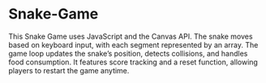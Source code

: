 # Snake-Game
This Snake Game uses JavaScript and the Canvas API. The snake moves based on keyboard input, with each segment represented by an array. The game loop updates the snake’s position, detects collisions, and handles food consumption. It features score tracking and a reset function, allowing players to restart the game anytime.
